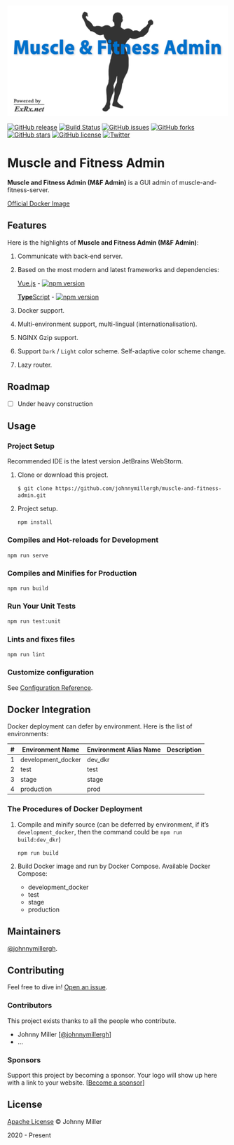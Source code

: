 ![ExRx Net Crawler Feature Graphics](https://raw.githubusercontent.com/johnnymillergh/MaterialLibrary/master/muscle-and-fitness/muscle-and-fitness-admin-social-image.png)

[![GitHub release](https://img.shields.io/github/release/johnnymillerghmuscle-and-fitness-admin.svg)](https://github.com/johnnymillergh/muscle-and-fitness-admin/releases)
[![Build Status](https://travis-ci.com/johnnymillergh/muscle-and-fitness-admin.svg?branch=master)](https://travis-ci.com/johnnymillergh/muscle-and-fitness-admin)
[![GitHub issues](https://img.shields.io/github/issues/johnnymillergh/muscle-and-fitness-admin)](https://github.com/johnnymillergh/muscle-and-fitness-admin/issues)
[![GitHub forks](https://img.shields.io/github/forks/johnnymillergh/muscle-and-fitness-admin)](https://github.com/johnnymillergh/muscle-and-fitness-admin/network)
[![GitHub stars](https://img.shields.io/github/stars/johnnymillergh/muscle-and-fitness-admin)](https://github.com/johnnymillergh/muscle-and-fitness-admin/stargazers)
[![GitHub license](https://img.shields.io/github/license/johnnymillergh/muscle-and-fitness-admin)](https://github.com/johnnymillergh/muscle-and-fitness-admin/blob/master/LICENSE)
[![Twitter](https://img.shields.io/twitter/url/https/github.com/johnnymillergh/muscle-and-fitness-admin=social)](https://twitter.com/intent/tweet?text=Wow:&url=https%3A%2F%2Fgithub.com%2Fjohnnymillergh%2Fmuscle-and-fitness-admin)

# Muscle and Fitness Admin

**Muscle and Fitness Admin (M&F Admin)** is a GUI admin of muscle-and-fitness-server.

[Official Docker Image](https://hub.docker.com/r/ijohnnymiller/muscle-and-fitness-admin-prod)

## Features

Here is the highlights of **Muscle and Fitness Admin (M&F Admin)**:

1. Communicate with back-end server.

2. Based on the most modern and latest frameworks and dependencies:

   [Vue.js](https://github.com/vuejs/vue) - [![npm version](https://d25lcipzij17d.cloudfront.net/badge.svg?id=js&type=6&v=2.6.11&x2=0)](https://www.npmjs.com/package/vue)

   [**Type**Script](https://github.com/microsoft/TypeScript) - [![npm version](https://d25lcipzij17d.cloudfront.net/badge.svg?id=js&type=6&v=3.8.3&x2=0)](https://www.npmjs.com/package/typescript)

3. Docker support.

4. Multi-environment support, multi-lingual (internationalisation).

5. NGINX Gzip support.

6. Support `Dark` / `Light` color scheme. Self-adaptive color scheme change.

7. Lazy router.

## Roadmap

- [ ] Under heavy construction

## Usage

### Project Setup

Recommended IDE is the latest version JetBrains WebStorm.

1. Clone or download this project.

   ```shell
   $ git clone https://github.com/johnnymillergh/muscle-and-fitness-admin.git
   ```

2. Project setup.

   ```shell
   npm install
   ```

### Compiles and Hot-reloads for Development

   ```shell
npm run serve
   ```

### Compiles and Minifies for Production

```shell
npm run build
```

### Run Your Unit Tests

```sh
npm run test:unit
```

### Lints and fixes files

```shell
npm run lint
```

### Customize configuration

See [Configuration Reference](https://cli.vuejs.org/config/).

## Docker Integration

Docker deployment can defer by environment. Here is the list of environments:

| #    | Environment Name   | Environment Alias Name | Description |
| ---- | ------------------ | ---------------------- | ----------- |
| 1    | development_docker | dev_dkr                |             |
| 2    | test               | test                   |             |
| 3    | stage              | stage                  |             |
| 4    | production         | prod                   |             |

### The Procedures of Docker Deployment

1. Compile and minify source (can be deferred by environment, if it’s `development_docker`, then the command could be `npm run build:dev_dkr`)

   ```shell
   npm run build
   ```

2. Build Docker image and run by Docker Compose. Available Docker Compose:

   - development_docker
   - test
   - stage
   - production

## Maintainers

[@johnnymillergh](https://github.com/johnnymillergh).

## Contributing

Feel free to dive in! [Open an issue](https://github.com/johnnymillergh/exrx-net-crawler/issues/new).

### Contributors

This project exists thanks to all the people who contribute. 

- Johnny Miller [[@johnnymillergh](https://github.com/johnnymillergh)]
- …


### Sponsors

Support this project by becoming a sponsor. Your logo will show up here with a link to your website. [[Become a sponsor](https://github.com/johnnymillergh)]

## License

[Apache License](https://github.com/johnnymillergh/muscle-and-fitness-admin/blob/master/LICENSE) © Johnny Miller

2020 - Present




